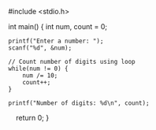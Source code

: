 #include <stdio.h>

int main() {
    int num, count = 0;

    printf("Enter a number: ");
    scanf("%d", &num);

    // Count number of digits using loop
    while(num != 0) {
        num /= 10;
        count++;
    }

    printf("Number of digits: %d\n", count);

    return 0;
}
